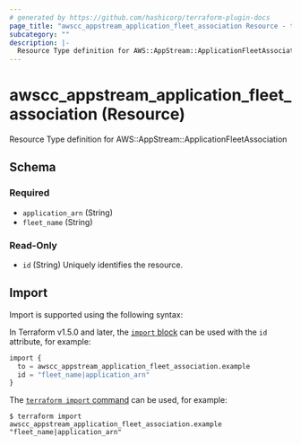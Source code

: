 ```yaml
---
# generated by https://github.com/hashicorp/terraform-plugin-docs
page_title: "awscc_appstream_application_fleet_association Resource - terraform-provider-awscc"
subcategory: ""
description: |-
  Resource Type definition for AWS::AppStream::ApplicationFleetAssociation
---
```


# awscc_appstream_application_fleet_association (Resource)

Resource Type definition for AWS::AppStream::ApplicationFleetAssociation



<!-- schema generated by tfplugindocs -->
## Schema

### Required

- `application_arn` (String)
- `fleet_name` (String)

### Read-Only

- `id` (String) Uniquely identifies the resource.

## Import

Import is supported using the following syntax:

In Terraform v1.5.0 and later, the [`import` block](https://developer.hashicorp.com/terraform/language/import) can be used with the `id` attribute, for example:

```terraform
import {
  to = awscc_appstream_application_fleet_association.example
  id = "fleet_name|application_arn"
}
```

The [`terraform import` command](https://developer.hashicorp.com/terraform/cli/commands/import) can be used, for example:

```shell
$ terraform import awscc_appstream_application_fleet_association.example "fleet_name|application_arn"
```
